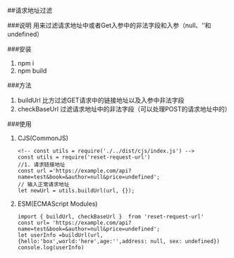 ##请求地址过滤

###说明
用来过滤请求地址中或者Get入参中的非法字段和入参（null、‘’和undefined）

###安装
1. npm i
2. npm build

###方法
1. buildUrl 比方过滤GET请求中的链接地址以及入参中非法字段
2. checkBaseUrl 过滤请求地址中的非法字段（可以处理POST的请求地址中的）


###使用
1. CJS(CommonJS)
	
	```
	<!-- const utils = require('./../dist/cjs/index.js') -->
	const utils = require('reset-request-url')
	//1. 请求链接地址
	const url ='https://example.com/api?name=test&book=&author=null&price=undefined';
	// 输入正常请求地址
	let newUrl = utils.buildUrl(url, {});
	```
2. ESM(ECMAScript Modules)

	```
	import { buildUrl, checkBaseUrl }  from 'reset-request-url'
	const url= 'https://example.com/api?name=test&book=&author=null&price=undefined';
	let userInfo =buildUrl(url, {hello:'box',world:'here',age:'',address: null, sex: undefined})
	console.log(userInfo)
	```

